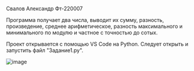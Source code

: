 Свалов Александр Фт-220007

Программа получает два числа, выводит их сумму, разность, произведение, среднее арифметическое, разность максимального и минимального по модулю и частное с точностью до сотых.

Проект открывается с помощью VS Code на Python. Следует открыть и запустить файл "Задание1.py".

![image](https://github.com/SA365AS/github-for-beginners/assets/146513948/dbd286fb-070d-4486-99a9-cdca22096406)

